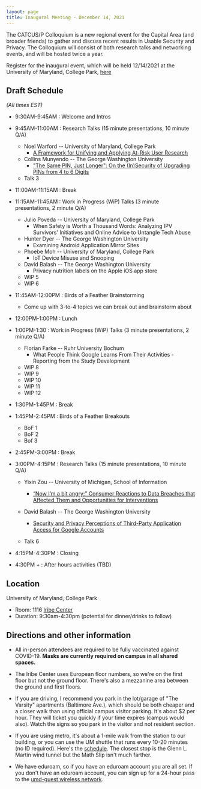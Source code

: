 ```yaml
---
layout: page
title: Inaugural Meeting - December 14, 2021
---
```



The CATCUS/P Colloquium is a new regional event for the Capital Area (and broader friends) to gather and discuss recent results in Usable Security and Privacy. The Colloquium will consist of both research talks and networking events, and will be hosted twice a year.

Register for the inaugural event, which will be held 12/14/2021 at the University of Maryland, College Park, [here](https://go.umd.edu/cactus-f21)

## Draft Schedule

*(All times EST)*

* 9:30AM-9:45AM : Welcome and Intros

* 9:45AM-11:00AM : Research Talks  (15 minute presentations, 10 minute Q/A)
  * Noel Warford -- University of Maryland, College Park
      * <a href="javascript:void(0)" onclick="$('.talk-1').toggle('slow')"> A Framework for Unifying and Applying At-Risk User Research</a>
    <div class="talk-1" style="display:none">
    <ul><ul>
      <li> Abstract </li>
      <ul><li>At-risk users experience elevated digital security, privacy, and safety threats because of who they are, what they do, where they live, or who they are with. In this systematization work, we present a framework for reasoning about at-risk users based on a wide-ranging meta-analysis of 85 papers. Across the diverse populations that we examined (e.g. children, activists, women in developing regions), we identified 10 unifying contextual risk factors -- such as oppression or stigmatization or access to a sensitive resource -- which augment or amplify digital-safety threats and their resulting harms.We also identified technical and non-technical practices that at-risk users adopt to attempt to protect themselves from digital-safety threats. We use this framework to discuss barriers that limit at-risk users' ability or willingness to take protective actions. We believe that the security, privacy, and human-computer interaction research and practitioner communities can use our framework to identify and shape research investments to benefit at-risk users, and to guide technology design to better support at-risk users.</li></ul>
      <li> Publication Info </li>
      <ul>
          <li><em>Work in progress submission</em> </li>
    </ul></ul></ul>
    </div>
  * Collins Munyendo -- The George Washington University
    * <a href="javascript:void(0)" onclick="$('.talk-2').toggle('slow')">"The Same PIN, Just Longer": On the (In)Security of Upgrading PINs from 4 to 6 Digits<a>  
    <div class="talk-2" style="display:none">
    <ul><ul>
      <li> Abstract </li>
      <ul><li>With the goal of improving security, companies like Apple have moved from requiring 4-digit PINs to requiring 6-digit PINs in contexts like smartphone unlocking. Users with an existing 4-digit PIN thus must “upgrade” to a 6-digit PIN for the same device or account. In an online user study (n=1,017), we explore the security of such upgrades. Participants used their own smartphone to first select a 4-digit PIN. They were then directed to select a 6-digit PIN with one of five randomly assigned justifications. In an online attack that guesses a small number of common PINs (10–30), we observe only small differences between the security of 4-digit and 6-digit PINs, confirming prior results. However, we are the first to also model targeted attacks for PIN upgrades. We find that attackers who know a user’s previous 4-digit PIN perform significantly better at guessing their 6-digit PIN in only a few guesses using basic heuristics (e.g., appending digits to the 4-digit PIN). Participants who selected a 6-digit PIN when given a “device upgrade” justification selected 6-digit PINs that were the easiest to guess in a targeted attack, with the attacker successfully guessing over 25% of the PINs in just 10 attempts and more than 30% in 30 attempts. There does not appear to be much security benefit to 6-digit PINs over 4- digit PINs against either targeted or untargeted online attacks. These results suggest that forced “upgrades” from 4-digit to 6-digit PINs may be unnecessary and potentially harmful, similar to the disadvantages of password expiration policies.</li></ul>
      <li> Publication Info </li>
      <ul>
          <li><em>In submission</em> with Collins W. Munyendo, Philipp Markert, Alexandra Nisenoff, Miles Grant, Elena Korkes, Blase Ur, Adam J. Aviv</li>
    </ul></ul></ul>
    </div>
  * Talk 3
  
* 11:00AM-11:15AM : Break

* 11:15AM-11:45AM : Work in Progress (WiP) Talks (3 minute presentations, 2 minute Q/A)
  * Julio Poveda -- University of Maryland, College Park
    * When Safety is Worth a Thousand Words: Analyzing IPV Survivors' Initiatives and Online Advice to Untangle Tech Abuse
  * Hunter Dyer -- The George Washington University
    * Examining Android Application Mirror Sites
  * Phoebe Moh -- University of Maryland, College Park
    * IoT Device Misuse and Snooping
  * David Balash -- The George Washington University
    * Privacy nutrition labels on the Apple iOS app store
  * WIP 5
  * WIP 6

* 11:45AM-12:00PM : Birds of a Feather Brainstorming
  * Come up with 3-to-4 topics we can break out and brainstorm about

* 12:00PM-1:00PM : Lunch

* 1:00PM-1:30 : Work in Progress (WiP) Talks (3 minute presentations, 2 minute Q/A)
  * Florian Farke --  Ruhr University Bochum
    *  What People Think Google Learns From Their Activities - Reporting from the Study Development
  * WIP 8
  * WIP 9
  * WIP 10
  * WIP 11
  * WIP 12

* 1:30PM-1:45PM : Break

* 1:45PM-2:45PM : Birds of a Feather Breakouts
  * BoF 1
  * BoF 2
  * Bof 3

* 2:45PM-3:00PM : Break

* 3:00PM-4:15PM : Research Talks (15 minute presentations, 10 minute Q/A)
  * Yixin Zou -- University of Michigan, School of Information
    * <a href="javascript:void(0)" onclick="$('.talk-4').toggle('slow')">“Now I’m a bit angry:” Consumer Reactions to Data Breaches that Affected Them and Opportunities for Interventions<a>  
    <div class="talk-4" style="display:none">
    <ul><ul>
      <li> Abstract </li>
      <ul><li>Data breaches are putting millions of U.S. consumers at risk of identity theft, phishing attacks, and financial harm. We provide novel insights into individuals’ awareness and reactions to specific breaches affecting them through an online study (n=413), in which we showed each participant up to three data breaches that had exposed their email addresses and other personal information. Overall, 73% of participants were affected by at least one breach, 5.36 breaches on average. Nonetheless, participants were unaware of 74% of those breaches that affected them. While some reported intentions to take action following the breach, most believed the breach would not harm them. Based on our findings, we discuss opportunities to better support consumers in reacting to breaches through more effective notifications and protection tools, as well as stronger regulation to hold breached organizations accountable. In ongoing work, we are investigating to what extent participants follow through reported intention to take action and factors that impede action. We are also conducting an online experiment to evaluate the feasibility of using Protection Motivation Theory—i.e., explaining threats of a breach and coping process—to better motivate affected consumers to take action.</li></ul>
      <li> Publication Info </li>
      <ul>
          <li>Peter Mayer, Yixin Zou, Florian Schaub, and Adam J. Aviv. <a href="https://www.usenix.org/conference/usenixsecurity21/presentation/mayer">"Now I'm a bit angry:" Individuals' Awareness, Perception, and Responses to Data Breaches that Affected Them</a>. 30th USENIX Security Symposium (USENIX Security 21). USENIX Association. Aug 2021. </li>
    </ul></ul></ul>
    </div>
    
  * David Balash -- The George Washington University
    * <a href="javascript:void(0)" onclick="$('.talk-5').toggle('slow')"> Security and Privacy Perceptions of Third-Party Application Access for Google Accounts <a>  
    <div class="talk-5" style="display:none">
    <ul><ul>
      <li> Abstract </li>
      <ul><li>Online services like Google provide a variety of application programming interfaces (APIs).These online APIs enable authenticated third-party services and applications (apps) to access a user's account data for tasks such as single sign-on (SSO), calendar integration, and sending email on behalf of the user, among others. Despite their prevalence, API access could pose significant privacy and security risks, where a third-party could have unexpected privileges to a user's account. To gauge users' perceptions and concerns regarding third-party apps that integrate with online APIs, we performed a multi-part online survey of Google users. First, we asked n=432 participants to recall if and when they allowed third-party access to their Google account: 89% recalled using at least one SSO and 52% remembered at least one third-party app. In the second survey, we re-recruited n=214 participants to ask about specific apps and SSOs they've authorized on their own Google accounts. We collected in-the-wild data about users' actual SSOs and authorized apps: 86% used Google SSO on at least one service, and 67% had at least one third-party app authorized. After examining their apps and SSOs, participants expressed the most concern about access to personal information like email addresses and other publicly shared info. However, participants were less concerned with broader---and perhaps more invasive---access to calendars, emails, or cloud storage (as needed by third-party apps). This discrepancy may be due in part to trust transference to apps that integrate with Google, forming an implied partnership. Our results suggest opportunities for design improvements to the current third-party management tools offered by Google; for example, tracking recent access, automatically revoking access due to app disuse, and providing permission controls.</li></ul>
      <li> Publication Info </li>
      <ul>
          <li>David G. Balash, Xiaoyuan (Owen) Wu, Miles Grant, Irwin Reyes, and Adam J. Aviv. <a href="https://www.usenix.org/conference/usenixsecurity22/presentation/balash">Security and Privacy Perceptions of Third-Party Application Access for Google Accounts</a>. 31st USENIX Security Symposium (USENIX Security 22). Aug 2022. </li>
    </ul></ul></ul>
    </div>
  * Talk 6

* 4:15PM-4:30PM : Closing

* 4:30PM + : After hours activities (TBD)

## Location

University of Maryland, College Park
  * Room: 1116 [Iribe Center](https://www.google.com/maps/place/Brendan+Iribe+Center+for+Computer+Science+and+Engineering/@38.9890994,-76.9387086,17z/data=!4m12!1m6!3m5!1s0x89b7c7e9e636ed11:0x9aaf14503032f4a!2sBrendan+Iribe+Center+for+Computer+Science+and+Engineering!8m2!3d38.9890953!4d-76.9365146!3m4!1s0x89b7c7e9e636ed11:0x9aaf14503032f4a!8m2!3d38.9890953!4d-76.9365146)
  * Duration: 9:30am-4:30pm (potential for dinner/drinks to follow)

## Directions and other information
  * All in-person attendees are required to be fully vaccinated against COVID-19. **Masks are currently required on campus in all shared spaces.**

  * The Iribe Center uses European floor numbers, so we're on the first floor but not the ground floor. There's also a mezzanine area between the ground and first floors.

  * If you are driving, I recommend you park in the lot/garage of "The Varsity" apartments (Baltimore Ave.), which should be both cheaper and a closer walk than using official campus visitor parking. It's about $2 per hour. They will ticket you quickly if your time expires (campus would also). Watch the signs so you park in the visitor and not resident section.

  * If you are using metro, it's about a 1-mile walk from the station to our building, or you can use the UM shuttle that runs every 10-20 minutes (no ID required). Here's the [schedule](https://transportation.umd.edu/shuttle-um/104/611). The closest stop is the Glenn L. Martin wind tunnel but the Math Slip isn't much farther.

  * We have eduroam, so if you have an eduroam account you are all set. If you don't have an eduroam account, you can sign up for a 24-hour pass to the [umd-guest wireless network](https://itsupport.umd.edu/itsupport?id=kb_article_view&article=KB0012824&sys_kb_id=f098e4dadb533c104cd4f36f29961949&spa=1).
